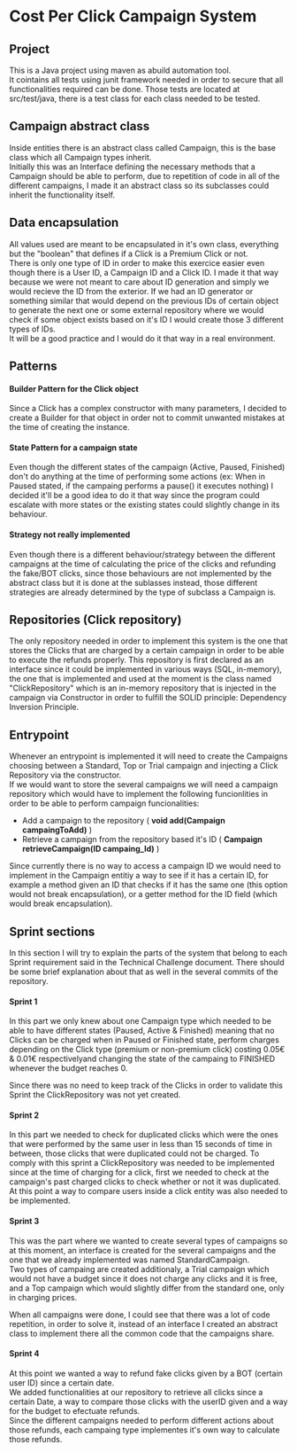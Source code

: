 
# Cost Per Click Campaign System

## Project

This is a Java project using maven as abuild automation tool. <br/>
It cointains all tests using junit framework needed in order to secure that all functionalities required can be done. Those tests are located 
at src/test/java, there is a test class for each class needed to be tested.

## Campaign abstract class

Inside entities there is an abstract class called Campaign, this is the base class which all Campaign types inherit. <br/>
Initially this was an Interface defining the necessary methods that a Campaign should be able to perform, due to repetition
of code in all of the different campaigns, I made it an abstract class so its subclasses could inherit the functionality itself.

## Data encapsulation

All values used are meant to be encapsulated in it's own class, everything but the "boolean" that defines if a Click is 
a Premium Click or not. <br/>
There is only one type of ID in order to make this exercice easier even though there is a User ID, a Campaign ID and a Click ID. I made it that way because we
were not meant to care about ID generation and simply we would recieve the ID from the exterior. If we had an ID generator
or something similar that would depend on the previous IDs of certain object to generate the next one or some external 
repository where we would check if some object exists based on it's ID I would create those 3 different types of IDs. <br/>
It will be a good practice and I would do it that way in a real environment.

## Patterns 

#### Builder Pattern for the Click object

Since a Click has a complex constructor with many parameters, I decided to create a Builder for that object in order not
to commit unwanted mistakes at the time of creating the instance.

#### State Pattern for a campaign state

Even though the different states of the campaign (Active, Paused, Finished) don't do anything at the time of performing 
some actions (ex: When in Paused stated, if the campaing performs a pause() it executes nothing) I decided it'll be a good
idea to do it that way since the program could escalate with more states or the existing states could slightly change in
its behaviour.

#### Strategy not really implemented

Even though there is a different behaviour/strategy between the different campaigns at the time of calculating the price
of the clicks and refunding the fake/BOT clicks, since those behaviours are not implemented by the abstract class but
it is done at the sublasses instead, those different strategies are already determined by the type of subclass a Campaign is.

## Repositories (Click repository)

The only repository needed in order to implement this system is the one that stores the Clicks that are charged by a certain
campaign in order to be able to execute the refunds properly. This repository is first declared as an interface since it could
be implemented in various ways (SQL, in-memory), the one that is implemented and used at the moment is the class named "ClickRepository"
which is an in-memory repository that is injected in the campaign via Constructor in order to fulfill the SOLID principle: Dependency
Inversion Principle.

## Entrypoint

Whenever an entrypoint is implemented it will need to create the Campaigns choosing between a Standard, Top or Trial campaign 
and injecting a Click Repository via the constructor. <br/>
If we would want to store the several campaigns we will need a campaign repository which would have to implement the following funcionlities
in order to be able to perform campaign funcionalities: <br/>
* Add a campaign to the repository ( **void add(Campaign campaingToAdd)** )
* Retrieve a campaign from the repository based it's ID ( **Campaign retrieveCampaign(ID campaing_Id)**  )

Since currently there is no way to access a campaign ID we would need to implement in the Campaign entitiy a way to see if it has a certain ID, for example
a method given an ID that checks if it has the same one (this option would not break encapsulation), or a getter method for 
the ID field (which would break encapsulation).

## Sprint sections

In this section I will try to explain the parts of the system that belong to each Sprint requirement said in the Technical 
Challenge document. There should be some brief explanation about that as well in the several commits of the repository.

#### Sprint 1

In this part we only knew about one Campaign type which needed to be able to have different states (Paused, Active & Finished)
 meaning that no Clicks can be charged when in Paused or Finished state,
 perform charges depending on the Click type (premium or non-premium click) costing 0.05€ & 0.01€ respectivelyand changing 
 the state of the campaing to FINISHED whenever the budget reaches 0. <br/>
 
 Since there was no need to keep track of the Clicks in order to validate this Sprint the ClickRepository was not yet created.

#### Sprint 2

In this part we needed to check for duplicated clicks which were the ones that were performed by the same user in less than
15 seconds of time in between, those clicks that were duplicated could not be charged. To comply with this sprint a ClickRepository 
was needed to be implemented since at the time of charging for a click, first we needed to check at the campaign's past 
charged clicks to check whether or not it was duplicated. <br/>
At this point a way to compare users inside a click entity was also needed to be implemented.

#### Sprint 3

This was the part where we wanted to create several types of campaigns so at this moment, an interface is created for the 
several campaigns and the one that we already implemented was named StandardCampaign. <br/> 
Two types of campaing are created additionaly, a Trial campaign which would not have a budget since it does not charge any
clicks and it is free, and a Top campaign which would slightly differ from the standard one, only in charging prices. <br/>

When all campaigns were done, I could see that there was a lot of code repetition, in order to solve it, instead of an
interface I created an abstract class to implement there all the common code that the campaigns share.


#### Sprint 4

At this point we wanted a way to refund fake clicks given by a BOT (certain user ID) since a certain date. <br/>
We added functionalities at our repository to retrieve all clicks since a certain Date, a way to compare those clicks 
with the userID given and a way for the budget to efectuate refunds. <br/>
Since the different campaigns needed to perform different actions about those refunds, each campaing type implementes it's
own way to calculate those refunds.